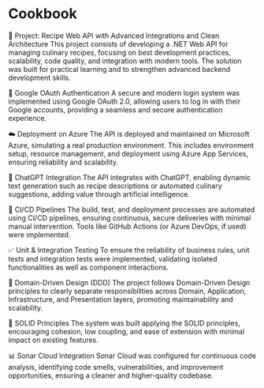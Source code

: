 # Cookbook
📌 Project: Recipe Web API with Advanced Integrations and Clean Architecture
This project consists of developing a .NET Web API for managing culinary recipes, focusing on best development practices, scalability, code quality, and integration with modern tools. The solution was built for practical learning and to strengthen advanced backend development skills.

🔐 Google OAuth Authentication
A secure and modern login system was implemented using Google OAuth 2.0, allowing users to log in with their Google accounts, providing a seamless and secure authentication experience.

☁️ Deployment on Azure
The API is deployed and maintained on Microsoft Azure, simulating a real production environment. This includes environment setup, resource management, and deployment using Azure App Services, ensuring reliability and scalability.

🤖 ChatGPT Integration
The API integrates with ChatGPT, enabling dynamic text generation such as recipe descriptions or automated culinary suggestions, adding value through artificial intelligence.

🔄 CI/CD Pipelines
The build, test, and deployment processes are automated using CI/CD pipelines, ensuring continuous, secure deliveries with minimal manual intervention. Tools like GitHub Actions (or Azure DevOps, if used) were implemented.

✅ Unit & Integration Testing
To ensure the reliability of business rules, unit tests and integration tests were implemented, validating isolated functionalities as well as component interactions.

🧠 Domain-Driven Design (DDD)
The project follows Domain-Driven Design principles to clearly separate responsibilities across Domain, Application, Infrastructure, and Presentation layers, promoting maintainability and scalability.

🧱 SOLID Principles
The system was built applying the SOLID principles, encouraging cohesion, low coupling, and ease of extension with minimal impact on existing features.

📊 Sonar Cloud Integration
Sonar Cloud was configured for continuous code analysis, identifying code smells, vulnerabilities, and improvement opportunities, ensuring a cleaner and higher-quality codebase.
